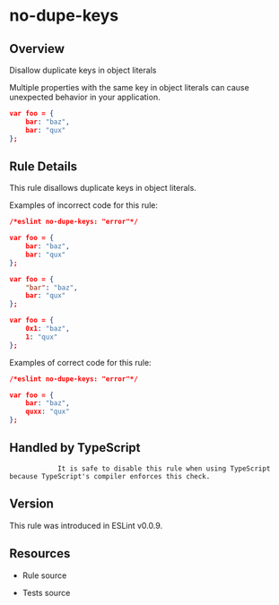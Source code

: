 

# no-dupe-keys
## Overview

Disallow duplicate keys in object literals

Multiple properties with the same key in object literals can cause unexpected behavior in your application.


```json
var foo = {
    bar: "baz",
    bar: "qux"
};
```

## Rule Details

This rule disallows duplicate keys in object literals.

Examples of incorrect code for this rule:


```json
/*eslint no-dupe-keys: "error"*/

var foo = {
    bar: "baz",
    bar: "qux"
};

var foo = {
    "bar": "baz",
    bar: "qux"
};

var foo = {
    0x1: "baz",
    1: "qux"
};
```

Examples of correct code for this rule:


```json
/*eslint no-dupe-keys: "error"*/

var foo = {
    bar: "baz",
    quxx: "qux"
};
```


## Handled by TypeScript


                It is safe to disable this rule when using TypeScript because TypeScript's compiler enforces this check.
            

## Version

This rule was introduced in ESLint v0.0.9.

## Resources


- Rule source 

- Tests source 

